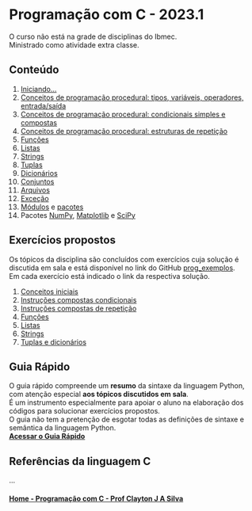 # Programação com C - 2023.1   
O curso não está na grade de disciplinas do Ibmec.  
Ministrado como atividade extra classe.

## Conteúdo  
1. [Iniciando...](progC_aulas/progC_inicio.md)  
2. [Conceitos de programação procedural: tipos, variáveis, operadores, entrada/saída](prog_aulas/prog_conceitos1.md)     
3. [Conceitos de programação procedural: condicionais simples e compostas](prog_aulas/prog_conceitos2.md)    
4. [Conceitos de programação procedural: estruturas de repetição](prog_aulas/prog_repeticaowhile.md)  
5. [Funções](prog_aulas/prog_funcoes.md)
6. [Listas](prog_aulas/prog_listas.md)
7. [Strings](prog_aulas/prog_str.md)
8. [Tuplas](prog_aulas/prog_tuplas.md)
9. [Dicionários](prog_aulas/prog_dicionarios.md)
10. [Conjuntos](prog_aulas/prog_conjuntos.md)
11. [Arquivos](prog_aulas/prog_arquivos.md)
12. [Exceção](prog_aulas/prog_excecao.md)
13. [Módulos](prog_aulas/prog_modulos.md) e [pacotes](prog_aulas/prog_pacotes.md)
14. Pacotes [NumPy](https://numpy.org/doc/stable/user/absolute_beginners.html), [Matplotlib](https://matplotlib.org/stable/plot_types/index.html) e [SciPy](https://docs.scipy.org/doc/scipy/getting_started.html#getting-started-ref)

## Exercícios propostos
Os tópicos da disciplina são concluídos com exercícios cuja solução é discutida em sala e está disponível no link do GitHub [prog_exemplos](https://github.com/claytonjasilva/prog_exemplos).  
Em cada exercício está indicado o link da respectiva solução.   
1. [Conceitos iniciais](prog_aulas/exercicios_conceitosIniciais.md)  
2. [Instruções compostas condicionais](prog_aulas/exercicios_condicionais.md)  
3. [Instruções compostas de repetição](prog_aulas/exercicios_repeticao.md)
4. [Funções](prog_aulas/exercicios_funcoes.md)  
5. [Listas](prog_aulas/exercicios_listas.md)
6. [Strings](prog_aulas/exercicios_strings.md)
7. [Tuplas e dicionários](prog_aulas/exercicios_tuplas_dicionarios.md)

## Guia Rápido
O guia rápido compreende um **resumo** da sintaxe da linguagem Python, com atenção especial **aos tópicos discutidos em sala**.  
É um instrumento especialmente para apoiar o aluno na elaboração dos códigos para solucionar exercícios propostos.  
O guia não tem a pretenção de esgotar todas as definições de sintaxe e semântica da linguagem Python.  
[**Acessar o Guia Rápido**](prog_aulas/guia_rapido.md)

## Referências da linguagem C
...

#### [Home - Programação com C - Prof Clayton J A Silva](index.md)
